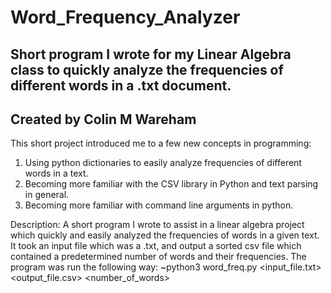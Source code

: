 # Word_Frequency_Analyzer
Short program I wrote for my Linear Algebra class to quickly analyze the frequencies of different words in a .txt document.
---------------------------------------------------
 Created by Colin M Wareham
---------------------------------------------------
This short project introduced me to a few new concepts in programming:
1. Using python dictionaries to easily analyze frequencies of different words in a text.
2. Becoming more familiar with the CSV library in Python and text parsing in general.
3. Becoming more familiar with command line arguments in python.

Description:
A short program I wrote to assist in a linear algebra project which quickly and easily analyzed the frequencies of words in a given text.
It took an input file which was a .txt, and output a sorted csv file which contained a predetermined number of words and their frequencies.
The program was run the following way: ~python3 word_freq.py <input_file.txt> <output_file.csv> <number_of_words>
